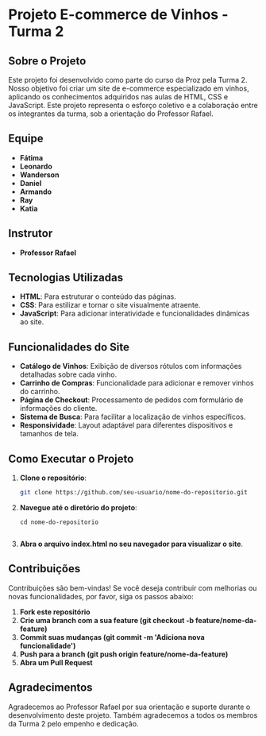 # Projeto E-commerce de Vinhos - Turma 2

## Sobre o Projeto

Este projeto foi desenvolvido como parte do curso da Proz pela Turma 2. Nosso objetivo foi criar um site de e-commerce especializado em vinhos, aplicando os conhecimentos adquiridos nas aulas de HTML, CSS e JavaScript. Este projeto representa o esforço coletivo e a colaboração entre os integrantes da turma, sob a orientação do Professor Rafael.

## Equipe

- **Fátima**
- **Leonardo**
- **Wanderson**
- **Daniel**
- **Armando**
- **Ray**
- **Katia**

## Instrutor

- **Professor Rafael**

## Tecnologias Utilizadas

- **HTML**: Para estruturar o conteúdo das páginas.
- **CSS**: Para estilizar e tornar o site visualmente atraente.
- **JavaScript**: Para adicionar interatividade e funcionalidades dinâmicas ao site.

## Funcionalidades do Site

- **Catálogo de Vinhos**: Exibição de diversos rótulos com informações detalhadas sobre cada vinho.
- **Carrinho de Compras**: Funcionalidade para adicionar e remover vinhos do carrinho.
- **Página de Checkout**: Processamento de pedidos com formulário de informações do cliente.
- **Sistema de Busca**: Para facilitar a localização de vinhos específicos.
- **Responsividade**: Layout adaptável para diferentes dispositivos e tamanhos de tela.

## Como Executar o Projeto

1. **Clone o repositório**:
   ```bash
   git clone https://github.com/seu-usuario/nome-do-repositorio.git
   ```   
2. **Navegue até o diretório do projeto**:
   ```
   cd nome-do-repositorio
  
3. **Abra o arquivo index.html no seu navegador para visualizar o site**.

## Contribuições

Contribuições são bem-vindas! Se você deseja contribuir com melhorias ou novas funcionalidades, por favor, siga os passos abaixo:

1. **Fork este repositório**
2. **Crie uma branch com a sua feature (git checkout -b feature/nome-da-feature)**
3. **Commit suas mudanças (git commit -m 'Adiciona nova funcionalidade')**
4. **Push para a branch (git push origin feature/nome-da-feature)**
5. **Abra um Pull Request**

## Agradecimentos

Agradecemos ao Professor Rafael por sua orientação e suporte durante o desenvolvimento deste projeto. Também agradecemos a todos os membros da Turma 2 pelo empenho e dedicação.

